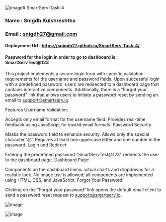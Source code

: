 ![image](https://github.com/Snigdh27/SmartServ-Task-4/assets/74950528/aff0090c-c70e-4cf3-aa6f-63931de6cca9)# SmartServ-Task-4

### Name : Snigdh Kulshreshtha
### Email : snigdh27@gmail.com
#### Deployment Url : https://snigdh27.github.io/SmartServ-Task-4/

#### Password for the login in order to go to dashboard is : SmartServTest@123

This project implements a secure login form with specific validation requirements for the username and password fields. Upon successful login with a predefined password, users are redirected to a dashboard page that contains interactive components. Additionally, there is a "Forgot your password" link that allows users to initiate a password reset by sending an email to support@smartserv.io.

Features
Username Validation:

Accepts only email format for the username field.
Provides real-time feedback using JavaScript for invalid email formats.
Password Security:

Masks the password field to enhance security.
Allows only the special character '@'.
Requires at least one uppercase letter and one number in the password.
Login and Redirect:

Entering the predefined password "SmartServTest@123" redirects the user to the dashboard page.
Dashboard Page:

Components on the dashboard mimic actual charts and dropdowns for a realistic look.
No image use is allowed; all components are implemented using HTML, CSS, and JavaScript.
Forgot Your Password:

Clicking on the "Forgot your password" link opens the default email client to send a password reset request to support@smartserv.io.

![image](https://github.com/Snigdh27/SmartServ-Task-4/assets/74950528/7e52ecc0-4124-4d0c-ab0d-d078efc30495)

![image](https://github.com/Snigdh27/SmartServ-Task-4/assets/74950528/ba0055e8-0aad-43cc-9590-4ca6d881df5d)
